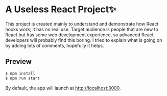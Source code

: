 # A Useless React Project✨
This project is created mainly to understand and demonstrate how React hooks work; it has no real use.
Target audience is people that are new to React but has some web development experience, so advanced React developers will probably find this boring.
I tried to explain what is going on by adding lots of comments, hopefully it helps.

## Preview

```bash
$ npm install
$ npm run start
```

By default, the app will launch at [http://localhost:3000](http://localhost:3000).
